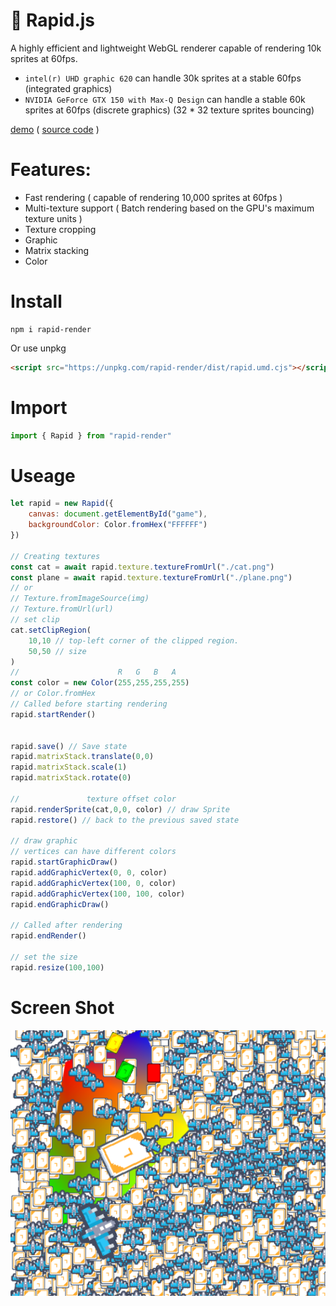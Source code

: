 # 🚀 Rapid.js

A highly efficient and lightweight WebGL renderer capable of rendering 10k sprites at 60fps.

* `intel(r) UHD graphic 620` can handle 30k sprites at a stable 60fps (integrated graphics)
* `NVIDIA GeForce GTX 150 with Max-Q Design` can handle a stable 60k sprites at 60fps (discrete graphics)
(32 * 32 texture sprites bouncing)

[demo](https://nightre.github.io/Rapid.js/demo/) ( [source code](./demo/index.js) )

# Features:
* Fast rendering ( capable of rendering 10,000 sprites at 60fps )
* Multi-texture support ( Batch rendering based on the GPU's maximum texture units )
* Texture cropping
* Graphic
* Matrix stacking
* Color

# Install

```
npm i rapid-render
```

Or use unpkg

```html
<script src="https://unpkg.com/rapid-render/dist/rapid.umd.cjs"></script>
```

# Import

```js
import { Rapid } from "rapid-render"
```

# Useage

```js
let rapid = new Rapid({
    canvas: document.getElementById("game"),
    backgroundColor: Color.fromHex("FFFFFF")
})

// Creating textures
const cat = await rapid.texture.textureFromUrl("./cat.png")
const plane = await rapid.texture.textureFromUrl("./plane.png")
// or
// Texture.fromImageSource(img)
// Texture.fromUrl(url)
// set clip
cat.setClipRegion(
    10,10 // top-left corner of the clipped region.
    50,50 // size
)
//                      R   G   B   A
const color = new Color(255,255,255,255)
// or Color.fromHex
// Called before starting rendering
rapid.startRender()


rapid.save() // Save state
rapid.matrixStack.translate(0,0)
rapid.matrixStack.scale(1)
rapid.matrixStack.rotate(0)

//               texture offset color
rapid.renderSprite(cat,0,0, color) // draw Sprite
rapid.restore() // back to the previous saved state

// draw graphic
// vertices can have different colors
rapid.startGraphicDraw()
rapid.addGraphicVertex(0, 0, color)
rapid.addGraphicVertex(100, 0, color)
rapid.addGraphicVertex(100, 100, color)
rapid.endGraphicDraw()

// Called after rendering
rapid.endRender()

// set the size
rapid.resize(100,100)
```

# Screen Shot

![screen](./screenshot/screen.png)
